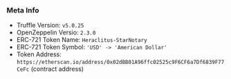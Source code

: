 ### Meta Info

- Truffle Version: `v5.0.25`
- OpenZeppelin Versio: `2.3.0`
- ERC-721 Token Name: `Heraclitus-StarNotary`
- ERC-721 Token Symbol: `'USD' -> 'American Dollar'`
- Token Address: `https://etherscan.io/address/0x02dBB01A96ffc02525c9F6CF6a7Df6839F77CeFc` (contract address)
